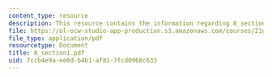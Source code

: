 ```yaml
---
content_type: resource
description: This resource contains the information regarding 8_section1.
file: https://ol-ocw-studio-app-production.s3.amazonaws.com/courses/21g-103-chinese-iii-regular-fall-2005/7ccb4e9aee0db4b1af817fcd0968c633_MIT21G_103F05_8_1.pdf
file_type: application/pdf
resourcetype: Document
title: 8_section1.pdf
uid: 7ccb4e9a-ee0d-b4b1-af81-7fcd0968c633
---
```

